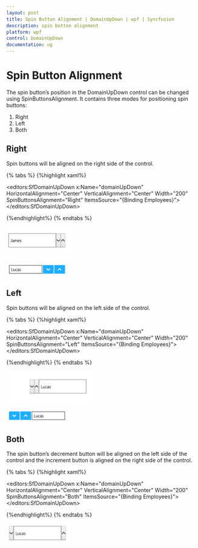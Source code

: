 ```yaml
---
layout: post
title: Spin Button Alignment | DomainUpDown | wpf | Syncfusion
description: spin button alignment
platform: wpf
control: DomainUpDown
documentation: ug
---
```


# Spin Button Alignment

The spin button’s position in the DomainUpDown control can be changed using SpinButtonsAlignment. It contains three modes for positioning spin buttons:

1. Right
2. Left
3. Both

## Right

Spin buttons will be aligned on the right side of the control.

{% tabs %}
{%highlight xaml%}

<editors:SfDomainUpDown x:Name="domainUpDown"
                       HorizontalAlignment="Center"
                       VerticalAlignment="Center"
                       Width="200" 
                      SpinButtonsAlignment="Right"
                      ItemsSource="{Binding Employees}">
 </editors:SfDomainUpDown>

{%endhighlight%}
{% endtabs %}

![](Spin-Button-Alignment_images/Spin-Button-Alignment_img1.png)

![](Spin-Button-Alignment_images/Spin-Button-Alignment_img2.png)

## Left

Spin buttons will be aligned on the left side of the control.

{% tabs %}
{%highlight xaml%}

<editors:SfDomainUpDown x:Name="domainUpDown"
                       HorizontalAlignment="Center"
                       VerticalAlignment="Center"
                       Width="200" 
                      SpinButtonsAlignment="Left"
                      ItemsSource="{Binding Employees}">        </editors:SfDomainUpDown>

{%endhighlight%}
{% endtabs %}

![](Spin-Button-Alignment_images/Spin-Button-Alignment_img3.png)

![](Spin-Button-Alignment_images/Spin-Button-Alignment_img4.png)

## Both

The spin button’s decrement button will be aligned on the left side of the control and the increment button is aligned on the right side of the control.

{% tabs %}
{%highlight xaml%}

<editors:SfDomainUpDown x:Name="domainUpDown"
                       HorizontalAlignment="Center"
                       VerticalAlignment="Center"
                       Width="200" 
                      SpinButtonsAlignment="Both"
                      ItemsSource="{Binding Employees}">        
</editors:SfDomainUpDown>          

{%endhighlight%}
{% endtabs %}

![](Spin-Button-Alignment_images/Spin-Button-Alignment_img5.png)
